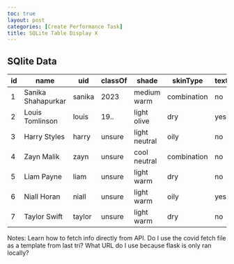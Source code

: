 ```yaml
---
toc: true
layout: post
categories: [Create Performance Task]
title: SQLite Table Display X
---
```


<h2>SQlite Data</h2>

| id | name | uid | classOf | shade | skinType | texture |
| ----------- | ----------- | ----------- | ----------- | ----------- | ----------- | ----------- |
| 1 | Sanika Shahapurkar | sanika | 2023 | medium warm | combination | no |
| 2 | Louis Tomlinson | louis | 19.. | light olive | dry | yes |
| 3 | Harry Styles | harry | unsure | light neutral | oily | no |
| 4 | Zayn Malik | zayn | unsure | cool neutral | combination | no |
| 5 | Liam Payne | liam | unsure | light warm | dry | no |
| 6 | Niall Horan | niall | unsure | light warm | oily | yes |
| 7 | Taylor Swift | taylor | unsure | light warm | dry | no |

Notes:
Learn how to fetch info directly from API. Do I use the covid fetch file as a template from last tri? What URL do I use because flask is only ran locally?